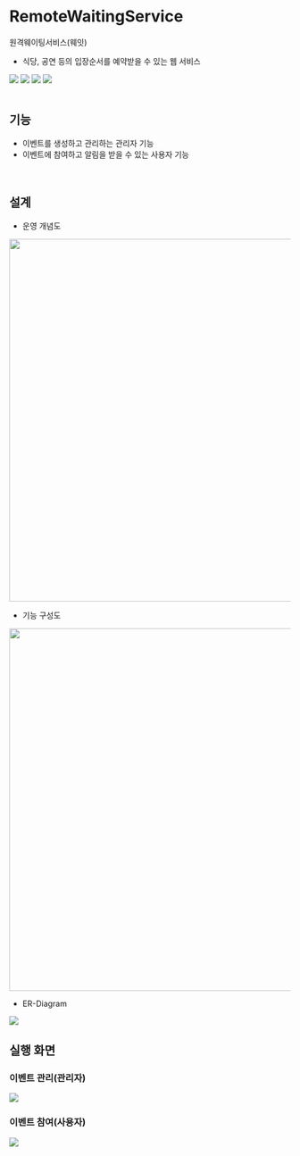 # RemoteWaitingService
원격웨이팅서비스(웨잇)

- 식당, 공연 등의 입장순서를 예약받을 수 있는 웹 서비스
<div>
  <a href="https://ko.reactjs.org/" target="_blank"><img src="https://img.shields.io/badge/React-61DAFB?style=flat-square&logo=Swift&logoColor=white"/></a>
  <a href="https://ko.redux.js.org/" target="_blank"><img src="https://img.shields.io/badge/Redux-764ABC?style=flat-square&logo=Swift&logoColor=white"/></a>
  <a href="https://nodejs.org/ko/" target="_blank"><img src="https://img.shields.io/badge/Node.js-339933?style=flat-square&logo=Swift&logoColor=white"/></a>
  <a href="https://www.mongodb.com/" target="_blank"><img src="https://img.shields.io/badge/MongoDB.js-47A248?style=flat-square&logo=Swift&logoColor=white"/></a>
</div>
<br>

## 기능 ##
- 이벤트를 생성하고 관리하는 관리자 기능
- 이벤트에 참여하고 알림을 받을 수 있는 사용자 기능
<br>

## 설계 ##
- 운영 개념도
<img src="https://user-images.githubusercontent.com/26541472/223730886-2c8531db-f894-46cd-9c1d-6b7a4b47b5fd.png" width="650" />

- 기능 구성도
<img src="https://user-images.githubusercontent.com/26541472/223730647-eb9595f3-bf6d-4434-8767-8a69208cadeb.png" width="650" />

- ER-Diagram
<img src="https://user-images.githubusercontent.com/26541472/223729096-c4a57ae2-f9e5-454c-9b5f-d501e630e7ee.png" />

<br>

## 실행 화면 ##
### 이벤트 관리(관리자) ###
<div>
  <img src="https://user-images.githubusercontent.com/26541472/223729935-37bae1ba-07ad-4f0a-9a37-e651622c3f5e.png">
</div>

### 이벤트 참여(사용자) ###
<div>
  <img src="https://user-images.githubusercontent.com/26541472/223729929-889b0489-ccf6-448d-b1f1-874525c45fdc.png">
</div>
